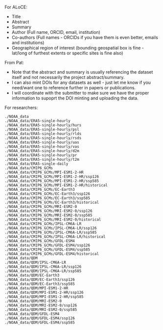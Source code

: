 For ALoCE:
- Title
- Abstract
- Summary
- Author (Full name, ORCID, email, institution)
- Co-authors (Full names - ORCIDs if you have them is even better, emails and institutions)
- Geographical region of interest (bounding geospatial box is fine - lat/long of furthest extents or specific sites is fine also)

From Pat:
- Note that the abstract and summary is usually referencing the dataset itself and not necessarily the project abstract/summary.
- I can also mint DOIs for any datasets as well - just let me know if you need/want one to reference further in papers or publications.
- I will coordinate with the submitter to make sure we have the proper information to supoprt the DOI minting and uploading the data.


For researchers:
```
./NOAA_data
./NOAA_data/ERA5-single-hourly
./NOAA_data/ERA5-single-hourly/hurs
./NOAA_data/ERA5-single-hourly/psl
./NOAA_data/ERA5-single-hourly/rlds
./NOAA_data/ERA5-single-hourly/rsds
./NOAA_data/ERA5-single-hourly/uas
./NOAA_data/ERA5-single-hourly/vas
./NOAA_data/ERA5-single-hourly/d2m
./NOAA_data/ERA5-single-hourly/pr
./NOAA_data/ERA5-single-hourly/t2m
./NOAA_data/ERA5-single-daily
./NOAA_data/CMIP6_GCMs
./NOAA_data/CMIP6_GCMs/MPI-ESM1-2-HR
./NOAA_data/CMIP6_GCMs/MPI-ESM1-2-HR/ssp126
./NOAA_data/CMIP6_GCMs/MPI-ESM1-2-HR/ssp585
./NOAA_data/CMIP6_GCMs/MPI-ESM1-2-HR/historical
./NOAA_data/CMIP6_GCMs/EC-Earth3
./NOAA_data/CMIP6_GCMs/EC-Earth3/ssp126
./NOAA_data/CMIP6_GCMs/EC-Earth3/ssp585
./NOAA_data/CMIP6_GCMs/EC-Earth3/historical
./NOAA_data/CMIP6_GCMs/MRI-ESM2-0
./NOAA_data/CMIP6_GCMs/MRI-ESM2-0/ssp126
./NOAA_data/CMIP6_GCMs/MRI-ESM2-0/ssp585
./NOAA_data/CMIP6_GCMs/MRI-ESM2-0/historical
./NOAA_data/CMIP6_GCMs/IPSL-CM6A-LR
./NOAA_data/CMIP6_GCMs/IPSL-CM6A-LR/ssp126
./NOAA_data/CMIP6_GCMs/IPSL-CM6A-LR/ssp585
./NOAA_data/CMIP6_GCMs/IPSL-CM6A-LR/historical
./NOAA_data/CMIP6_GCMs/GFDL-ESM4
./NOAA_data/CMIP6_GCMs/GFDL-ESM4/ssp126
./NOAA_data/CMIP6_GCMs/GFDL-ESM4/ssp585
./NOAA_data/CMIP6_GCMs/GFDL-ESM4/historical
./NOAA_data/QDM
./NOAA_data/QDM/IPSL-CM6A-LR
./NOAA_data/QDM/IPSL-CM6A-LR/ssp126
./NOAA_data/QDM/IPSL-CM6A-LR/ssp585
./NOAA_data/QDM/EC-Earth3
./NOAA_data/QDM/EC-Earth3/ssp126
./NOAA_data/QDM/EC-Earth3/ssp585
./NOAA_data/QDM/MPI-ESM1-2-HR
./NOAA_data/QDM/MPI-ESM1-2-HR/ssp126
./NOAA_data/QDM/MPI-ESM1-2-HR/ssp585
./NOAA_data/QDM/MRI-ESM2-0
./NOAA_data/QDM/MRI-ESM2-0/ssp126
./NOAA_data/QDM/MRI-ESM2-0/ssp585
./NOAA_data/QDM/GFDL-ESM4
./NOAA_data/QDM/GFDL-ESM4/ssp126
./NOAA_data/QDM/GFDL-ESM4/ssp585
```
